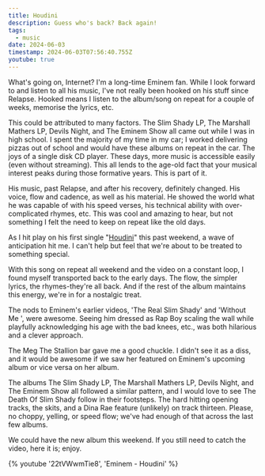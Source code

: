 ```yaml
---
title: Houdini
description: Guess who's back? Back again!
tags:
  - music
date: 2024-06-03
timestamp: 2024-06-03T07:56:40.755Z
youtube: true
---
```


What's going on, Internet? I'm a long-time Eminem fan. While I look forward to and listen to all his music, I've not really been hooked on his stuff since Relapse. Hooked means I listen to the album/song on repeat for a couple of weeks, memorise the lyrics, etc. 

This could be attributed to many factors. The Slim Shady LP, The Marshall Mathers LP, Devils Night, and The Eminem Show all came out while I was in high school. I spent the majority of my time in my car; I worked delivering pizzas out of school and would have these albums on repeat in the car. The joys of a single disk CD player. These days, more music is accessible easily (even without streaming). This all lends to the age-old fact that your musical interest peaks during those formative years. This is part of it. 

His music, past Relapse, and after his recovery, definitely changed. His voice, flow and cadence, as well as his material. He showed the world what he was capable of with his speed verses, his technical ability with over-complicated rhymes, etc. This was cool and amazing to hear, but not something I felt the need to keep on repeat like the old days.

As I hit play on his first single "[Houdini](https://musicthread.app/link/2hMTuvZK6X9nKpaCjDXVv34s9vG)" this past weekend, a wave of anticipation hit me. I can't help but feel that we're about to be treated to something special. 

With this song on repeat all weekend and the video on a constant loop, I found myself transported back to the early days. The flow, the simpler lyrics, the rhymes-they're all back. And if the rest of the album maintains this energy, we're in for a nostalgic treat. 

The nods to Eminem's earlier videos, 'The Real Slim Shady' and 'Without Me ', were awesome. Seeing him dressed as Rap Boy scaling the wall while playfully acknowledging his age with the bad knees, etc., was both hilarious and a clever approach.

The Meg The Stallion bar gave me a good chuckle. I didn't see it as a diss, and it would be awesome if we saw her featured on Eminem's upcoming album or vice versa on her album. 

The albums The Slim Shady LP, The Marshall Mathers LP, Devils Night, and The Eminem Show all followed a similar pattern, and I would love to see The Death Of Slim Shady follow in their footsteps. The hard hitting opening tracks, the skits, and a Dina Rae feature (unlikely) on track thirteen. Please, no choppy, yelling, or speed flow; we've had enough of that across the last few albums. 

We could have the new album this weekend. If you still need to catch the video, here it is; enjoy.

{% youtube '22tVWwmTie8', 'Eminem - Houdini' %}
